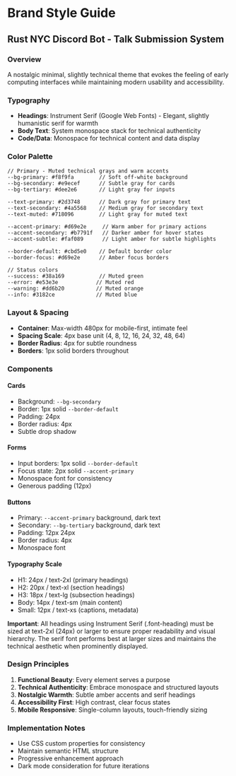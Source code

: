 # Brand Style Guide
## Rust NYC Discord Bot - Talk Submission System

### Overview
A nostalgic minimal, slightly technical theme that evokes the feeling of early computing interfaces while maintaining modern usability and accessibility.

### Typography
- **Headings**: Instrument Serif (Google Web Fonts) - Elegant, slightly humanistic serif for warmth
- **Body Text**: System monospace stack for technical authenticity
- **Code/Data**: Monospace for technical content and data display

### Color Palette
```
// Primary - Muted technical grays and warm accents
--bg-primary: #f8f9fa        // Soft off-white background
--bg-secondary: #e9ecef      // Subtle gray for cards
--bg-tertiary: #dee2e6       // Light gray for inputs

--text-primary: #2d3748      // Dark gray for primary text
--text-secondary: #4a5568    // Medium gray for secondary text
--text-muted: #718096        // Light gray for muted text

--accent-primary: #d69e2e     // Warm amber for primary actions
--accent-secondary: #b7791f   // Darker amber for hover states
--accent-subtle: #faf089      // Light amber for subtle highlights

--border-default: #cbd5e0    // Default border color
--border-focus: #d69e2e      // Amber focus borders

// Status colors
--success: #38a169           // Muted green
--error: #e53e3e            // Muted red
--warning: #dd6b20          // Muted orange
--info: #3182ce             // Muted blue
```

### Layout & Spacing
- **Container**: Max-width 480px for mobile-first, intimate feel
- **Spacing Scale**: 4px base unit (4, 8, 12, 16, 24, 32, 48, 64)
- **Border Radius**: 4px for subtle roundness
- **Borders**: 1px solid borders throughout

### Components

#### Cards
- Background: `--bg-secondary`
- Border: 1px solid `--border-default`
- Padding: 24px
- Border radius: 4px
- Subtle drop shadow

#### Forms
- Input borders: 1px solid `--border-default`
- Focus state: 2px solid `--accent-primary`
- Monospace font for consistency
- Generous padding (12px)

#### Buttons
- Primary: `--accent-primary` background, dark text
- Secondary: `--bg-tertiary` background, dark text
- Padding: 12px 24px
- Border radius: 4px
- Monospace font

#### Typography Scale
- H1: 24px / text-2xl (primary headings)
- H2: 20px / text-xl (section headings) 
- H3: 18px / text-lg (subsection headings)
- Body: 14px / text-sm (main content)
- Small: 12px / text-xs (captions, metadata)

**Important**: All headings using Instrument Serif (.font-heading) must be sized at text-2xl (24px) or larger to ensure proper readability and visual hierarchy. The serif font performs best at larger sizes and maintains the technical aesthetic when prominently displayed.

### Design Principles
1. **Functional Beauty**: Every element serves a purpose
2. **Technical Authenticity**: Embrace monospace and structured layouts
3. **Nostalgic Warmth**: Subtle amber accents and serif headings
4. **Accessibility First**: High contrast, clear focus states
5. **Mobile Responsive**: Single-column layouts, touch-friendly sizing

### Implementation Notes
- Use CSS custom properties for consistency
- Maintain semantic HTML structure
- Progressive enhancement approach
- Dark mode consideration for future iterations

